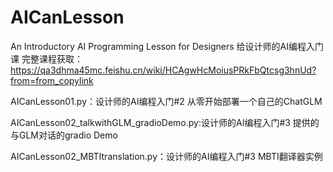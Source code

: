 # AICanLesson
An Introductory AI Programming Lesson for Designers 给设计师的AI编程入门课
完整课程获取：https://qa3dhma45mc.feishu.cn/wiki/HCAgwHcMoiusPRkFbQtcsg3hnUd?from=from_copylink

AICanLesson01.py：设计师的AI编程入门#2 从零开始部署一个自己的ChatGLM

AICanLesson02_talkwithGLM_gradioDemo.py:设计师的AI编程入门#3 提供的与GLM对话的gradio Demo

AICanLesson02_MBTItranslation.py：设计师的AI编程入门#3 MBTI翻译器实例
